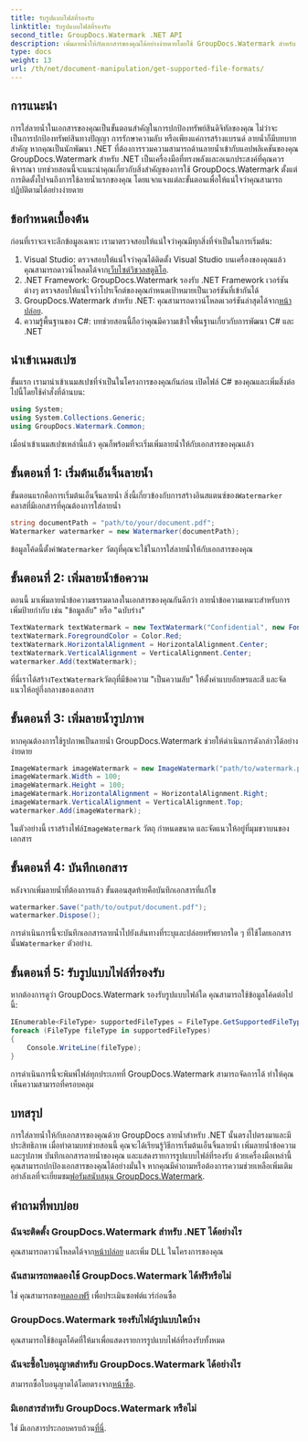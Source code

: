 ```yaml
---
title: รับรูปแบบไฟล์ที่รองรับ
linktitle: รับรูปแบบไฟล์ที่รองรับ
second_title: GroupDocs.Watermark .NET API
description: เพิ่มลายน้ำให้กับเอกสารของคุณได้อย่างง่ายดายโดยใช้ GroupDocs.Watermark สำหรับ .NET ปฏิบัติตามคำแนะนำทีละขั้นตอนที่ครอบคลุมของเราเพื่อปกป้องทรัพย์สินดิจิทัลของคุณ
type: docs
weight: 13
url: /th/net/document-manipulation/get-supported-file-formats/
---
```

## การแนะนำ
การใส่ลายน้ำในเอกสารของคุณเป็นขั้นตอนสำคัญในการปกป้องทรัพย์สินดิจิทัลของคุณ ไม่ว่าจะเป็นการปกป้องทรัพย์สินทางปัญญา การรักษาความลับ หรือเพียงแค่การสร้างแบรนด์ ลายน้ำก็มีบทบาทสำคัญ หากคุณเป็นนักพัฒนา .NET ที่ต้องการรวมความสามารถด้านลายน้ำเข้ากับแอปพลิเคชันของคุณ GroupDocs.Watermark สำหรับ .NET เป็นเครื่องมือที่ทรงพลังและอเนกประสงค์ที่คุณควรพิจารณา บทช่วยสอนนี้จะแนะนำคุณเกี่ยวกับสิ่งสำคัญของการใช้ GroupDocs.Watermark ตั้งแต่การติดตั้งไปจนถึงการใช้ลายน้ำแรกของคุณ โดยแจกแจงแต่ละขั้นตอนเพื่อให้แน่ใจว่าคุณสามารถปฏิบัติตามได้อย่างง่ายดาย
## ข้อกำหนดเบื้องต้น
ก่อนที่เราจะเจาะลึกข้อมูลเฉพาะ เรามาตรวจสอบให้แน่ใจว่าคุณมีทุกสิ่งที่จำเป็นในการเริ่มต้น:
1.  Visual Studio: ตรวจสอบให้แน่ใจว่าคุณได้ติดตั้ง Visual Studio บนเครื่องของคุณแล้ว คุณสามารถดาวน์โหลดได้จาก[เว็บไซต์วิชวลสตูดิโอ](https://visualstudio.microsoft.com/).
2. .NET Framework: GroupDocs.Watermark รองรับ .NET Framework เวอร์ชันต่างๆ ตรวจสอบให้แน่ใจว่าโปรเจ็กต์ของคุณกำหนดเป้าหมายเป็นเวอร์ชันที่เข้ากันได้
3. GroupDocs.Watermark สำหรับ .NET: คุณสามารถดาวน์โหลดเวอร์ชันล่าสุดได้จาก[หน้าปล่อย](https://releases.groupdocs.com/Watermark/net/).
4. ความรู้พื้นฐานของ C#: บทช่วยสอนนี้ถือว่าคุณมีความเข้าใจพื้นฐานเกี่ยวกับการพัฒนา C# และ .NET
## นำเข้าเนมสเปซ
ขั้นแรก เรามานำเข้าเนมสเปซที่จำเป็นในโครงการของคุณกันก่อน เปิดไฟล์ C# ของคุณและเพิ่มสิ่งต่อไปนี้โดยใช้คำสั่งที่ด้านบน:
```csharp
using System;
using System.Collections.Generic;
using GroupDocs.Watermark.Common;
```
เมื่อนำเข้าเนมสเปซเหล่านี้แล้ว คุณก็พร้อมที่จะเริ่มเพิ่มลายน้ำให้กับเอกสารของคุณแล้ว

## ขั้นตอนที่ 1: เริ่มต้นเอ็นจิ้นลายน้ำ
 ขั้นตอนแรกคือการเริ่มต้นเอ็นจิ้นลายน้ำ สิ่งนี้เกี่ยวข้องกับการสร้างอินสแตนซ์ของ`Watermarker` คลาสที่มีเอกสารที่คุณต้องการใส่ลายน้ำ
```csharp
string documentPath = "path/to/your/document.pdf";
Watermarker watermarker = new Watermarker(documentPath);
```
 ข้อมูลโค้ดนี้ตั้งค่า`Watermarker` วัตถุที่คุณจะใช้ในการใส่ลายน้ำให้กับเอกสารของคุณ
## ขั้นตอนที่ 2: เพิ่มลายน้ำข้อความ
ตอนนี้ มาเพิ่มลายน้ำข้อความธรรมดาลงในเอกสารของคุณกันดีกว่า ลายน้ำข้อความเหมาะสำหรับการเพิ่มป้ายกำกับ เช่น "ข้อมูลลับ" หรือ "ฉบับร่าง"
```csharp
TextWatermark textWatermark = new TextWatermark("Confidential", new Font("Arial", 36));
textWatermark.ForegroundColor = Color.Red;
textWatermark.HorizontalAlignment = HorizontalAlignment.Center;
textWatermark.VerticalAlignment = VerticalAlignment.Center;
watermarker.Add(textWatermark);
```
 ที่นี่เราได้สร้าง`TextWatermark`วัตถุที่มีข้อความ "เป็นความลับ" ให้ตั้งค่าแบบอักษรและสี และจัดแนวให้อยู่กึ่งกลางของเอกสาร
## ขั้นตอนที่ 3: เพิ่มลายน้ำรูปภาพ
หากคุณต้องการใช้รูปภาพเป็นลายน้ำ GroupDocs.Watermark ช่วยให้ดำเนินการดังกล่าวได้อย่างง่ายดาย
```csharp
ImageWatermark imageWatermark = new ImageWatermark("path/to/watermark.png");
imageWatermark.Width = 100;
imageWatermark.Height = 100;
imageWatermark.HorizontalAlignment = HorizontalAlignment.Right;
imageWatermark.VerticalAlignment = VerticalAlignment.Top;
watermarker.Add(imageWatermark);
```
 ในตัวอย่างนี้ เราสร้างไฟล์`ImageWatermark` วัตถุ กำหนดขนาด และจัดแนวให้อยู่ที่มุมขวาบนของเอกสาร
## ขั้นตอนที่ 4: บันทึกเอกสาร
หลังจากเพิ่มลายน้ำที่ต้องการแล้ว ขั้นตอนสุดท้ายคือบันทึกเอกสารที่แก้ไข
```csharp
watermarker.Save("path/to/output/document.pdf");
watermarker.Dispose();
```
 การดำเนินการนี้จะบันทึกเอกสารลายน้ำไปยังเส้นทางที่ระบุและปล่อยทรัพยากรใด ๆ ที่ใช้โดยเอกสารนั้น`Watermarker` ตัวอย่าง.
## ขั้นตอนที่ 5: รับรูปแบบไฟล์ที่รองรับ
หากต้องการดูว่า GroupDocs.Watermark รองรับรูปแบบไฟล์ใด คุณสามารถใช้ข้อมูลโค้ดต่อไปนี้:
```csharp
IEnumerable<FileType> supportedFileTypes = FileType.GetSupportedFileTypes();
foreach (FileType fileType in supportedFileTypes)
{
    Console.WriteLine(fileType);
}
```
การดำเนินการนี้จะพิมพ์ไฟล์ทุกประเภทที่ GroupDocs.Watermark สามารถจัดการได้ ทำให้คุณเห็นความสามารถที่ครอบคลุม
## บทสรุป
การใส่ลายน้ำให้กับเอกสารของคุณด้วย GroupDocs ลายน้ำสำหรับ .NET นั้นตรงไปตรงมาและมีประสิทธิภาพ เมื่อทำตามบทช่วยสอนนี้ คุณจะได้เรียนรู้วิธีการเริ่มต้นเอ็นจิ้นลายน้ำ เพิ่มลายน้ำข้อความและรูปภาพ บันทึกเอกสารลายน้ำของคุณ และแสดงรายการรูปแบบไฟล์ที่รองรับ ด้วยเครื่องมือเหล่านี้ คุณสามารถปกป้องเอกสารของคุณได้อย่างมั่นใจ
 หากคุณมีคำถามหรือต้องการความช่วยเหลือเพิ่มเติม อย่าลังเลที่จะเยี่ยมชม[ฟอรัมสนับสนุน GroupDocs.Watermark](https://forum.groupdocs.com/c/watermark/19).
## คำถามที่พบบ่อย
### ฉันจะติดตั้ง GroupDocs.Watermark สำหรับ .NET ได้อย่างไร
 คุณสามารถดาวน์โหลดได้จาก[หน้าปล่อย](https://releases.groupdocs.com/Watermark/net/) และเพิ่ม DLL ในโครงการของคุณ
### ฉันสามารถทดลองใช้ GroupDocs.Watermark ได้ฟรีหรือไม่
 ใช่ คุณสามารถขอ[ทดลองฟรี](https://releases.groupdocs.com/) เพื่อประเมินซอฟต์แวร์ก่อนซื้อ
### GroupDocs.Watermark รองรับไฟล์รูปแบบใดบ้าง
คุณสามารถใช้ข้อมูลโค้ดที่ให้มาเพื่อแสดงรายการรูปแบบไฟล์ที่รองรับทั้งหมด
### ฉันจะซื้อใบอนุญาตสำหรับ GroupDocs.Watermark ได้อย่างไร
 สามารถซื้อใบอนุญาตได้โดยตรงจาก[หน้าซื้อ](https://purchase.groupdocs.com/buy).
### มีเอกสารสำหรับ GroupDocs.Watermark หรือไม่
 ใช่ มีเอกสารประกอบครบถ้วน[ที่นี่](https://reference.groupdocs.com/Watermark/net/).